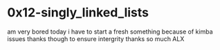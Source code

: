 # 0x12-singly_linked_lists

am very bored today i have to start a fresh something because of kimba issues thanks though to ensure intergrity thanks so much ALX
